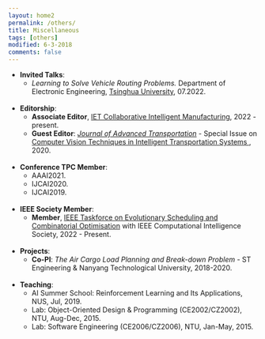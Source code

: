```yaml
---
layout: home2
permalink: /others/
title: Miscellaneous
tags: [others]
modified: 6-3-2018
comments: false
---
```


<ul style="margin-left:0px;">
<!-----
<li>	    
<p>
<b>Guest Editor</b>, <a href="https://www.hindawi.com/journals/mpe/" target="_blank"> Mathematical Problems in Engineering</a>, 2020.
</p>	    
</li>  
-->

<li>	    
<b>Invited Talks</b>:
	<ul>
	<li> <i>Learning to Solve Vehicle Routing Problems.</i> Department of Electronic Engineering, <a href="https://www.ee.tsinghua.edu.cn/en/" target="_blank">Tsinghua University</a>, 07.2022.
	</li>
	</ul>
</li>
<br>	

<li>	    
<b>Editorship</b>:
	<ul>
	<li> <b>Associate Editor</b>, <a href="https://digital-library.theiet.org/content/journals/iet-cim" target="_blank"> IET Collaborative Intelligent Manufacturing</a>, 2022 - present.
	</li>
	<li> <b>Guest Editor</b>: <i><a href="https://www.hindawi.com/journals/jat/" target="_blank">Journal of Advanced Transportation</a></i> - Special Issue on <a href="https://www.hindawi.com/journals/jat/si/482196/" target="_blank"> Computer Vision Techniques in Intelligent Transportation Systems </a>, 2020.
	</li>
	</ul>
</li>
<br>
	
<li>	    
<b>Conference TPC Member</b>:
	<ul>
	<li> AAAI2021.
	</li>
	<li> IJCAI2020.
	</li>
	<li> IJCAI2019.
	</li>
	</ul>
</li>
<br>	

<li>	    
<b>IEEE Society Member</b>:
	<ul>
	<li> <b>Member</b>, <a href="https://homepages.ecs.vuw.ac.nz/~yimei/ieee-tf-esco/" target="_blank"> IEEE Taskforce on Evolutionary Scheduling and Combinatorial Optimisation</a> with IEEE Computational Intelligence Society, 2022 - Present.
	</li>
	</ul>
</li>
<br>	

	
<!--
<li>	    
<p>
<b>Conference Reviewer</b>, ITSc2014, 2016, 2017, 2019.
</p>	    
</li>
-->

<li>	    
<b>Projects</b>:
	<ul>
	<li> <b>Co-PI</b>: <i> The Air Cargo Load Planning and Break-down Problem</i> - ST Engineering & Nanyang Technological University, 2018-2020.
	</li>
	</ul>
</li>
<br>

<li>	    
<b>Teaching</b>:
	<ul>
	<li> AI Summer School: Reinforcement Learning and Its Applications, NUS, Jul, 2019.
	</li>
	<li> Lab: Object-Oriented Design & Programming (CE2002/CZ2002), NTU, Aug-Dec, 2015.
	</li>
	<li> Lab: Software Engineering (CE2006/CZ2006), NTU, Jan-May, 2015.
	</li>
	</ul>
</li>
</ul>

